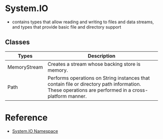 # System.IO
- contains types that allow reading and writing to files and data streams, and types that provide basic file and directory support

## Classes
| Types | Description |
| ------- | ----------- |
| MemoryStream | Creates a stream whose backing store is memory. |
| Path    | Performs operations on String instances that contain file or directory path information. These operations are performed in a cross-platform manner. |


# Reference
- [System.IO Namespace](https://docs.microsoft.com/en-us/dotnet/api/system.io?view=net-6.0)
